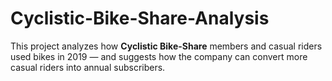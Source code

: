 # Cyclistic-Bike-Share-Analysis
This project analyzes how **Cyclistic Bike-Share** members and casual riders used bikes in 2019 — and suggests how the company can convert more casual riders into annual subscribers.
